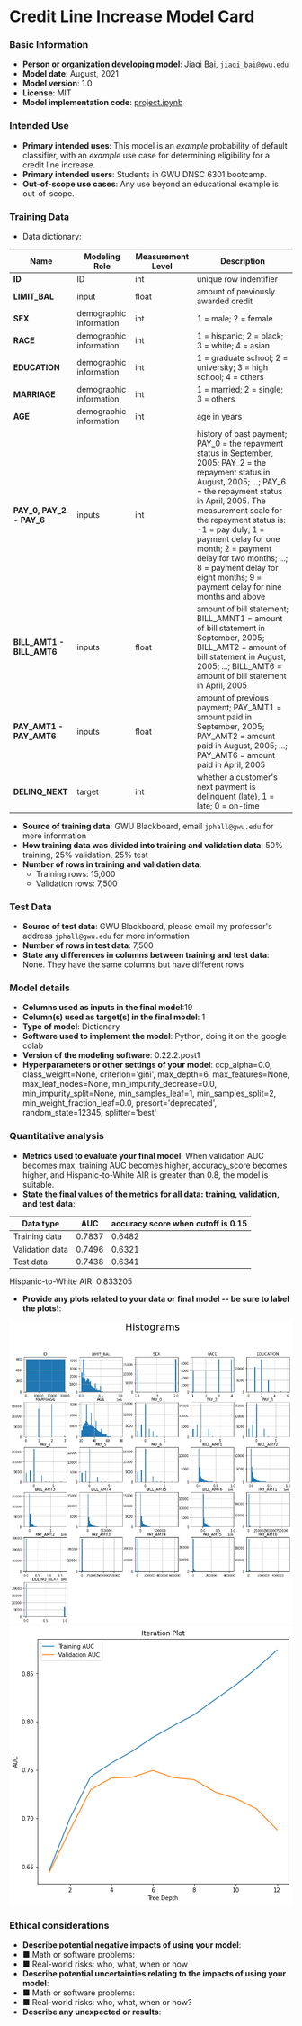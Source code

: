 # Credit Line Increase Model Card

### Basic Information

* **Person or organization developing model**: Jiaqi Bai, `jiaqi_bai@gwu.edu`
* **Model date**: August, 2021
* **Model version**: 1.0
* **License**: MIT
* **Model implementation code**: [project.ipynb](project.ipynb)

### Intended Use
* **Primary intended uses**: This model is an *example* probability of default classifier, with an *example* use case for determining eligibility for a credit line increase.
* **Primary intended users**: Students in GWU DNSC 6301 bootcamp.
* **Out-of-scope use cases**: Any use beyond an educational example is out-of-scope.

### Training Data

* Data dictionary: 

| Name | Modeling Role | Measurement Level| Description|
| ---- | ------------- | ---------------- | ---------- |
|**ID**| ID | int | unique row indentifier |
| **LIMIT_BAL** | input | float | amount of previously awarded credit |
| **SEX** | demographic information | int | 1 = male; 2 = female |
| **RACE** | demographic information | int | 1 = hispanic; 2 = black; 3 = white; 4 = asian |
| **EDUCATION** | demographic information | int | 1 = graduate school; 2 = university; 3 = high school; 4 = others |
| **MARRIAGE** | demographic information | int | 1 = married; 2 = single; 3 = others |
| **AGE** | demographic information | int | age in years |
| **PAY_0, PAY_2 - PAY_6** | inputs | int | history of past payment; PAY_0 = the repayment status in September, 2005; PAY_2 = the repayment status in August, 2005; ...; PAY_6 = the repayment status in April, 2005. The measurement scale for the repayment status is: -1 = pay duly; 1 = payment delay for one month; 2 = payment delay for two months; ...; 8 = payment delay for eight months; 9 = payment delay for nine months and above |
| **BILL_AMT1 - BILL_AMT6** | inputs | float | amount of bill statement; BILL_AMNT1 = amount of bill statement in September, 2005; BILL_AMT2 = amount of bill statement in August, 2005; ...; BILL_AMT6 = amount of bill statement in April, 2005 |
| **PAY_AMT1 - PAY_AMT6** | inputs | float | amount of previous payment; PAY_AMT1 = amount paid in September, 2005; PAY_AMT2 = amount paid in August, 2005; ...; PAY_AMT6 = amount paid in April, 2005 |
| **DELINQ_NEXT**| target | int | whether a customer's next payment is delinquent (late), 1 = late; 0 = on-time |

* **Source of training data**: GWU Blackboard, email `jphall@gwu.edu` for more information
* **How training data was divided into training and validation data**: 50% training, 25% validation, 25% test
* **Number of rows in training and validation data**:
  * Training rows: 15,000
  * Validation rows: 7,500

### Test Data
* **Source of test data**: GWU Blackboard, please email my professor's address `jphall@gwu.edu` for more information
* **Number of rows in test data**: 7,500
* **State any differences in columns between training and test data**: None. They have the same columns but have different rows


### Model details
* **Columns used as inputs in the final model**:19
* **Column(s) used as target(s) in the final model**: 1
* **Type of model**: Dictionary
* **Software used to implement the model**: Python, doing it on the google colab
* **Version of the modeling software**: 0.22.2.post1
* **Hyperparameters or other settings of your model**: ccp_alpha=0.0, class_weight=None, criterion='gini',
                       max_depth=6, max_features=None, max_leaf_nodes=None,
                       min_impurity_decrease=0.0, min_impurity_split=None,
                       min_samples_leaf=1, min_samples_split=2,
                       min_weight_fraction_leaf=0.0, presort='deprecated',
                       random_state=12345, splitter='best'
### Quantitative analysis
* **Metrics used to evaluate your final model**: 
When validation AUC becomes max, training AUC becomes higher, accuracy_score becomes higher, and Hispanic-to-White AIR is greater than 0.8, the model is suitable. 
* **State the final values of the metrics for all data: training, validation, and test data**:

| Data type | AUC | accuracy score when cutoff is 0.15|
| ---- | ------------- | ---------------- |
| Training data |  0.7837 | 0.6482 |
| Validation data | 0.7496 | 0.6321 |
| Test data | 0.7438 | 0.6341 |
 
Hispanic-to-White AIR: 0.833205
* **Provide any plots related to your data or final model -- be sure to label the plots!**:

![Histograms](https://github.com/Mystery6/6301project/blob/main/image/Histograms.png)
![Iteration Plot](https://github.com/Mystery6/6301project/blob/main/image/Iteration_plot.png)

### Ethical considerations
* **Describe potential negative impacts of using your model**:
* ■ Math or software problems: 
* ■ Real-world risks: who, what, when or how
* **Describe potential uncertainties relating to the impacts of using your model**:
* ■ Math or software problems:
* ■ Real-world risks: who, what, when or how?
* **Describe any unexpected or results**:

